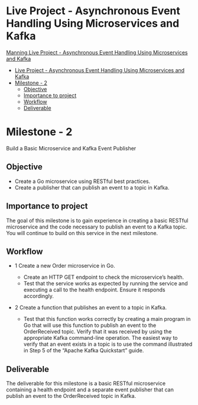 # Live Project - Asynchronous Event Handling Using Microservices and Kafka
[Manning Live Project - Asynchronous Event Handling Using Microservices and Kafka](https://www.manning.com/liveproject/asynchronous-event-handling-using-microservices-and-kafka)

- [Live Project - Asynchronous Event Handling Using Microservices and Kafka](#live-project---asynchronous-event-handling-using-microservices-and-kafka)
- [Milestone - 2](#milestone---2)
  - [Objective](#objective)
  - [Importance to project](#importance-to-project)
  - [Workflow](#workflow)
  - [Deliverable](#deliverable)

# Milestone - 2
Build a Basic Microservice and Kafka Event Publisher

## Objective

- Create a Go microservice using RESTful best practices.
- Create a publisher that can publish an event to a topic in Kafka.

## Importance to project

The goal of this milestone is to gain experience in creating a basic RESTful microservice and the code necessary to publish an event to a Kafka topic. You will continue to build on this service in the next milestone.

## Workflow

- 1 Create a new Order microservice in Go.
  - Create an HTTP GET endpoint to check the microservice’s health.
  - Test that the service works as expected by running the service and executing a call to the health endpoint. Ensure it responds accordingly.

- 2 Create a function that publishes an event to a topic in Kafka.
  - Test that this function works correctly by creating a main program in Go that will use this function to publish an event to the OrderReceived topic. Verify that it was received by using the appropriate Kafka command-line operation. The easiest way to verify that an event exists in a topic is to use the command illustrated in Step 5 of the “Apache Kafka Quickstart” guide.

## Deliverable

The deliverable for this milestone is a basic RESTful microservice containing a health endpoint and a separate event publisher that can publish an event to the OrderReceived topic in Kafka.